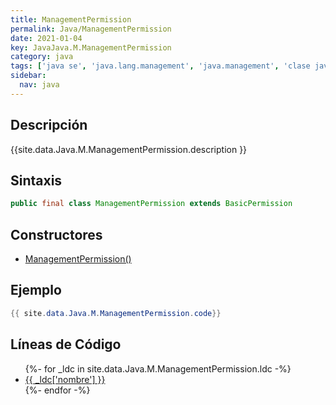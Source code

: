 ```yaml
---
title: ManagementPermission
permalink: Java/ManagementPermission
date: 2021-01-04
key: JavaJava.M.ManagementPermission
category: java
tags: ['java se', 'java.lang.management', 'java.management', 'clase java', 'Java 1.5']
sidebar: 
  nav: java
---
```


## Descripción
{{site.data.Java.M.ManagementPermission.description }}

## Sintaxis
~~~java
public final class ManagementPermission extends BasicPermission
~~~

## Constructores
* [ManagementPermission()](/Java/ManagementPermission/ManagementPermission/)

## Ejemplo
~~~java
{{ site.data.Java.M.ManagementPermission.code}}
~~~

## Líneas de Código
<ul>
{%- for _ldc in site.data.Java.M.ManagementPermission.ldc -%}
   <li>
       <a href="{{_ldc['url'] }}">{{ _ldc['nombre'] }}</a>
   </li>
{%- endfor -%}
</ul>
